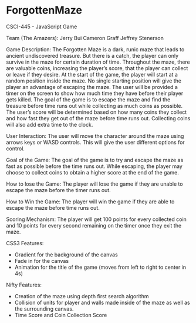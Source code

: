 # ForgottenMaze
CSCI-445 - JavaScript Game

Team (The Amazers):
Jerry Bui
Cameron Graff
Jeffrey Stenerson

Game Description:
The Forgotten Maze is a dark, runic maze that leads to ancient undiscovered treasure. But there is a catch, the player can only survive in the maze for certain duration of time. Throughout the maze, there are valuable coins, increasing the player’s score, that the player can collect or leave if they desire. At the start of the game, the player will start at a random position inside the maze. No single starting position will give the player an advantage of escaping the maze. The user will be provided a timer on the screen to show how much time they have before their player gets killed. The goal of the game is to escape the maze and find the treasure before time runs out while collecting as much coins as possible. The user’s score will be determined based on how many coins they collect and how fast they get out of the maze before time runs out. Collecting coins will also add extra time to the clock.

User Interaction: 
The user will move the character around the maze using arrows keys or WASD controls. This will give the user different options for control.

Goal of the Game:
The goal of the game is to try and escape the maze as fast as possible before the time runs out. While escaping, the player may choose to collect coins to obtain a higher score at the end of the game.

How to lose the Game: 
The player will lose the game if they are unable to escape the maze before the timer runs out. 

How to Win the Game:
The player will win the game if they are able to escape the maze before time runs out.

Scoring Mechanism:
The player will get 100 points for every collected coin and 10 points for every second remaining on the timer once they exit the maze.

CSS3 Features:
- Gradient for the background of the canvas
- Fade in for the canvas
- Animation for the title of the game (moves from left to right to center in 4s)

Nifty Features:
- Creation of the maze using depth first search algorithm
- Collision of units for player and walls made inside of the maze as well as the surrounding canvas.
- Time Score and Coin Collection Score

